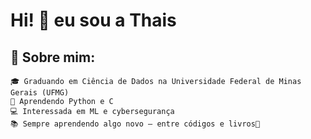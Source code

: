 # Hi! 👋 eu sou a Thais

## 🧠 Sobre mim:

    🎓 Graduando em Ciência de Dados na Universidade Federal de Minas Gerais (UFMG)
    🐍 Aprendendo Python e C
    💻 Interessada em ML e cybersegurança
    📚 Sempre aprendendo algo novo — entre códigos e livros📖


